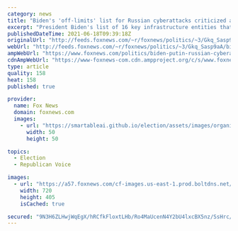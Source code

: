 ```yaml
---
category: news
title: "Biden's 'off-limits' list for Russian cyberattacks criticized as 'green light' to target everything else"
excerpt: "President Biden's list of 16 key infrastructure entities that are “off-limits” to Russian cyberattacks has effectively given the Russians a green light to target everything not on that list without facing serious repercussions, national security experts and senior Republicans tell Fox News."
publishedDateTime: 2021-06-18T09:39:18Z
originalUrl: "http://feeds.foxnews.com/~r/foxnews/politics/~3/Gkq_Sasp9aA/biden-putin-russian-cyberattacks-list-16-off-limits-criticism"
webUrl: "http://feeds.foxnews.com/~r/foxnews/politics/~3/Gkq_Sasp9aA/biden-putin-russian-cyberattacks-list-16-off-limits-criticism"
ampWebUrl: "https://www.foxnews.com/politics/biden-putin-russian-cyberattacks-list-16-off-limits-criticism.amp"
cdnAmpWebUrl: "https://www-foxnews-com.cdn.ampproject.org/c/s/www.foxnews.com/politics/biden-putin-russian-cyberattacks-list-16-off-limits-criticism.amp"
type: article
quality: 158
heat: 158
published: true

provider:
  name: Fox News
  domain: foxnews.com
  images:
    - url: "https://smartableai.github.io/election/assets/images/organizations/foxnews.com-50x50.jpg"
      width: 50
      height: 50

topics:
  - Election
  - Republican Voice

images:
  - url: "https://a57.foxnews.com/cf-images.us-east-1.prod.boltdns.net/v1/static/694940094001/cbf75fe2-acef-4232-bc08-96f69f09825d/b1e65fb9-b0fd-4fcf-a7c0-a670d79fb577/1280x720/match/720/405/image.jpg?ve=1&tl=1"
    width: 720
    height: 405
    isCached: true

secured: "9N3H6ZLHwjWqEgX/hRCfkFloxtLHb/Ro4MaUcenN4Y2bU4lxcBX5nz/SsHrc/WofX3b+hZy5/S5q1D1H6bqMVDOOUPcrQlxwPeXHRYYG1Tgc8cjUPWiZyyzlZR8SoR3kQXMc3B9yhRaPTi7x1ZVhi5/LqI18Turd9wLU8xp3mHlSRnorASoCCiDmEC0rGsyEL2iWnVSmOJt2c9YiJteOOpMbL0a7Av/XGUsEwXZ3Xnl4CEpoGAzJJuKnRdWZJNbJIflF216bh7mYMzTyStldRduGSYDk65cKNaJlGLb7udOR1xYs2haaM7S0D6Y/7Zhv/6OjJXWhQDwsrsMkRWsBEdKssazXRWf8/13jkBQPb9g=;iDwR4raYz02WJogxJyXQIA=="
---
```



